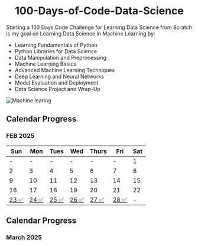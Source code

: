 # <h1 align = "center">100-Days-of-Code-Data-Science</h1>

Starting a 100 Days Code Challenge for Learning Data Science from Scratch is my goal on Learning Data Science in Machine Learning by:
  - Learning Fundamentals of Python
  - Python Libraries for Data Science
  - Data Manipulation and Preprocessing
  - Machine Learning Basics
  - Advanced Machine Learning Techniques
  - Deep Learning and Neural Networks
  - Model Evaluation and Deployment
  - Data Science Project and Wrap-Up

![Machine learing](https://github.com/user-attachments/assets/a1cdcb0a-59b8-4eb8-9010-82f8921183e7)


## Calendar Progress

### FEB 2025

| Sun | Mon | Tues | Wed | Thurs | Fri | Sat |
| - | - | - | - | - | - | - |
| - | - | - | - | - | - | 1 |
| 2 | 3 | 4 | 5 | 6 | 7 | 8 |
| 9 | 10 | 11 | 12 | 13 | 14 | 15 |
| 16 | 17 | 18 | 19 | 20 | 21 | 22 |
| [23 ✅](https://github.com/Mrprajapati18/100-Days-of-Code-Data-Science/tree/main/01.%20Day%201%20-%20Pyhton%20Basics) | [24 ✅](https://github.com/Mrprajapati18/100-Days-of-Code-Data-Science/tree/main/02.%20Day%202%20-%20Functions%20and%20Modules) | [25 ✅](https://github.com/Mrprajapati18/100-Days-of-Code-Data-Science/tree/main/03.%20Day%203%20-%20Control%20Constructors) | [26 ✅](https://github.com/Mrprajapati18/100-Days-of-Code-Data-Science/tree/main/04.%20Day4%20-%20Data-Structure) | [27 ✅](https://github.com/Mrprajapati18/100-Days-of-Code-Data-Science/tree/main/05.%20Day5%20-%20NumPy) | [28 ✅](https://github.com/Mrprajapati18/100-Days-of-Code-Data-Science/tree/main/06.%20Day%20-%20Pandas) | - |





## Calendar Progress

### March 2025

